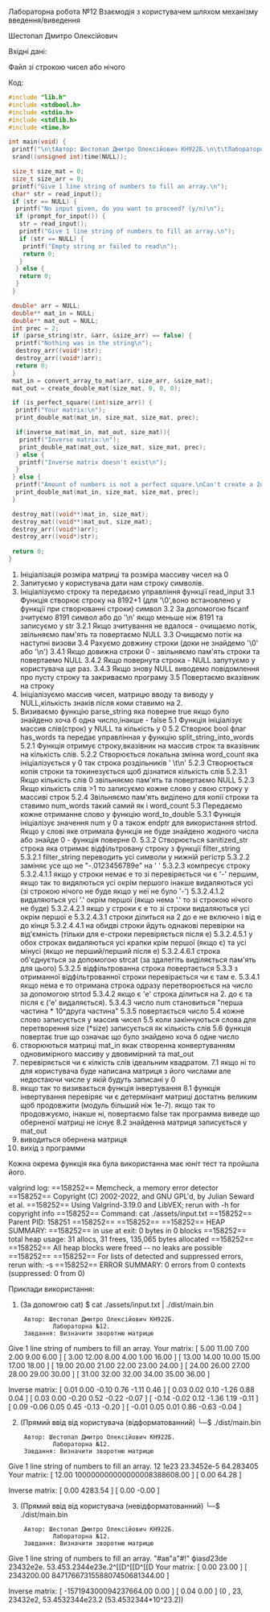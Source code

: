 Лабораторна робота №12 Взаємодія з користувачем шляхом механізму введення/виведення

Шестопал Дмитро Олексійович

Вхідні дані:

Файл зі строкою чисел або нічого

Код:
```c
#include "lib.h"
#include <stdbool.h>
#include <stdio.h>
#include <stdlib.h>
#include <time.h>

int main(void) {
 printf("\n\tАвтор: Шестопал Дмитро Олексійович КН922Б.\n\t\tЛабораторна №12.\n\tЗавдання: Визначити зворотню матрицю\n");
 srand((unsigned int)time(NULL));

 size_t size_mat = 0;
 size_t size_arr = 0;
 printf("Give 1 line string of numbers to fill an array.\n");
 char* str = read_input();
 if (str == NULL) {
  printf("No input given, do you want to proceed? (y/n)\n");
  if (prompt_for_input()) {
   str = read_input();
   printf("Give 1 line string of numbers to fill an array.\n");
   if (str == NULL) {
    printf("Empty string or failed to read\n");
    return 0;
   }
  } else {
   return 0;
  }
 }

 double* arr = NULL;
 double** mat_in = NULL;
 double** mat_out = NULL;
 int prec = 2;
 if (parse_string(str, &arr, &size_arr) == false) {
  printf("Nothing was in the string\n");
  destroy_arr((void*)str);
  destroy_arr((void*)arr);
  return 0;
 }
 mat_in = convert_array_to_mat(arr, size_arr, &size_mat);
 mat_out = create_double_mat(size_mat, 0, 0, 0);

 if (is_perfect_square((int)size_arr)) {
  printf("Your matrix:\n");
  print_double_mat(mat_in, size_mat, size_mat, prec);

  if(inverse_mat(mat_in, mat_out, size_mat)){
   printf("Inverse matrix:\n");
   print_double_mat(mat_out, size_mat, size_mat, prec);
  } else {
   printf("Inverse matrix doesn't exist\n");
  }
 } else {
  printf("Amount of numbers is not a perfect square.\nCan't create a 2d matrix.\nHere what closest one looks like:\n");
  print_double_mat(mat_in, size_mat, size_mat, prec);
 }

 destroy_mat((void**)mat_in, size_mat);
 destroy_mat((void**)mat_out, size_mat);
 destroy_arr((void*)arr);
 destroy_arr((void*)str);
 
 return 0;
}
```

1. Ініціалізація розміра матриці та розміра массиву чисел на 0
2. Запитуємо у користувача дати нам строку символів.
3. Ініціалізуємо строку та передаємо управління функції read_input
3.1 Функція створює строку на 8192+1 (для '\0',воно встановлено у функції при створюванні строки) символ 
3.2 За допомогою fscanf зчитуємо 8191 символ або до '\n' якщо меньше ніж 8191 та записуємо у str
3.2.1 Якщо зчитування не вдалося - очищаємо потік, звільняємо пам'ять та повертаємо NULL
3.3 Очищаємо потік на наступні визови
3.4 Рахуємо довжину строки (доки не знайдемо '\0' або '\n')
3.4.1 Якщо довижна строки 0 - звільняємо пам'ять строки та повертаемо NULL
3.4.2 Якщо повернута строка - NULL запутуємо у користувача ще раз.
3.4.3 Якщо знову NULL виводемо повідомлення про пусту строку та закриваємо програму
3.5 Повертаємо вказівник на строку
4. Ініціалізуємо массив чисел, матрицю вводу та виводу у NULL,кількість знаків після коми ставимо на 2.
5. Визиваємо функцію parse_string яка поверне true якщо було знайдено хоча б одна число,інакше - false
5.1 Функція ініціалізує массив слів(строк) у NULL та кількість у 0
5.2 Створює bool флаг has_words та передає управлінная у функцію split_string_into_words
5.2.1 Функція отримує строку,вказівник на массив строк та вказівник на кількість слів.
5.2.2 Створюється локальна змінна word_count яка ініціалізується у 0 так строка роздільників ' \t\n'
5.2.3 Створюється копія строки та токинезується щоб дізнатися кількість слів
5.2.3.1 Якщо кількість слів 0 звільняємо пам'ять та повертаємо NULL
5.2.3 Якщо кількість слів >1 то записуємо кожне слово у свою строку у массиві строк
5.2.4 Звільняємо пам'ять виділено для копії строки та ставимо num_words такий самий як і word_count 
5.3 Передаємо кожне отриманне слово у функцію word_to_double
5.3.1 Функція ініціалізує значення num у 0 а також endptr для використання strtod. Якщо у слові яке отримала функція не буде знайдено жодного числа або знайде 0 - функція поверне 0.
5.3.2 Створюється sanitized_str строка яка отримає відфільтровану строку з функції filter_string
5.3.2.1 filter_string переводить усі символи у нижній регістр
5.3.2.2 заміняє усе що не "-.0123456789e" на ' '
5.3.2.3 компресує строку
5.3.2.4.1.1 якщо у строки немає e то зі перевіряється чи є '-' першим, якщо так то видялються усі окрім першого інакше видаляються усі (зі строкою нічого не буде якщо у неї не було '-')
5.3.2.4.1.2 видаляються усі '.' окрім першої (якщо нема '.' то зі строкою нічого не буде)
5.3.2.4.2.1 якщо у строки є e то зі строки видаляються усі окрім першої e
5.3.2.4.3.1 строки ділиться на 2 до e не включно і від e до кінця
5.3.2.4.4.1 на обидві строки йдуть однакові перевірки на від'ємність (тільки для e-строки перевіряється після е)
5.3.2.4.5.1 у обох строках видаляються усі крапки крім першої (якщо є) та усі мінусі (якщо не перший/перший після е)
5.3.2.4.6.1 строка об'єднується за допомогою strcat (за здалегіть виділяється пам'ять для цього)
5.3.2.5 відфільтрованна строка повертається
5.3.3 з отриманної відфільтрованної строки перевірається чи є там е.
5.3.4.1 якщо нема е то отримана строка одразу перетворюється на число за допомогою strtod
5.3.4.2 якщо є 'е' строка ділиться на 2. до є та після є ('е' видаляється).
5.3.4.3 число num становиться "перша частина * 10^друга частина"
5.3.5 повертається число
5.4 кожне слово записується у массив чисел
5.5 коли закінчуються слова для перетворення size (*size) записується як кількість слів
5.6 функція повертає true що означає що було знайдено хоча б одне число
6. створюються матриці mat_in якак створенна конвертуванням одновимірного массиву у двовимірний та mat_out
7. перевіряється чи є кілкість слів ідеальним квадратом.
7.1 якщо ні то для користувача буде написана матриця з його числами але недостаючи числе у якій будуть записані у 0
8. якщо так то визивається функція інвертування
8.1 функція інвертування перевіряє чи є детермінант матриці достатнь великим щоб продовжити (модуль більший ніж 1e-7). якщо так то продовжуємо, інакше ні, повертаємо false так программа виведе що оберненої матриці не існує
8.2 знайденна матриця записується у mat_out
9. виводиться обернена матриця
10. вихід з программи

Кожна окрема функція яка була використанна має юніт тест та пройшла його.

valgrind log:
==158252== Memcheck, a memory error detector
==158252== Copyright (C) 2002-2022, and GNU GPL'd, by Julian Seward et al.
==158252== Using Valgrind-3.19.0 and LibVEX; rerun with -h for copyright info
==158252== Command: cat ./assets/input.txt
==158252== Parent PID: 158251
==158252== 
==158252== 
==158252== HEAP SUMMARY:
==158252==     in use at exit: 0 bytes in 0 blocks
==158252==   total heap usage: 31 allocs, 31 frees, 135,065 bytes allocated
==158252== 
==158252== All heap blocks were freed -- no leaks are possible
==158252== 
==158252== For lists of detected and suppressed errors, rerun with: -s
==158252== ERROR SUMMARY: 0 errors from 0 contexts (suppressed: 0 from 0)

Приклади використання:
1. (За допомгою cat)
$ cat ./assets/input.txt | ./dist/main.bin

        Автор: Шестопал Дмитро Олексійович КН922Б.
                Лабораторна №12.
        Завдання: Визначити зворотню матрицю
Give 1 line string of numbers to fill an array.
Your matrix:
[        5.00   11.00    7.00    2.00    9.00    6.00   ]
[        3.00   12.00    8.00    4.00    1.00   16.00   ]
[       13.00   14.00   10.00   15.00   17.00   18.00   ]
[       19.00   20.00   21.00   22.00   23.00   24.00   ]
[       24.00   26.00   27.00   28.00   29.00   30.00   ]
[       31.00   32.00   32.00   34.00   35.00   36.00   ]

Inverse matrix:
[        0.01    0.00   -0.10    0.76   -1.11    0.46   ]
[        0.03    0.02    0.10   -1.26    0.88    0.04   ]
[        0.03    0.00   -0.20    0.52   -0.22   -0.07   ]
[       -0.14   -0.02    0.12   -1.36    1.19   -0.11   ]
[        0.09   -0.06    0.05    0.45   -0.13   -0.20   ]
[       -0.01    0.05    0.01    0.86   -0.63   -0.04   ]

2. (Прямий ввід від користувача (відформатованний)
└─$ ./dist/main.bin

        Автор: Шестопал Дмитро Олексійович КН922Б.
                Лабораторна №12.
        Завдання: Визначити зворотню матрицю
Give 1 line string of numbers to fill an array.
12 1e23 23.3452e-5 64.283405
Your matrix:
[       12.00   100000000000000008388608.00     ]
[        0.00                         64.28     ]

Inverse matrix:
[       0.00    4283.54 ]
[       0.00      -0.00 ]

3. (Прямий ввід від користувача (невідформатованний)
└─$ ./dist/main.bin                                   

        Автор: Шестопал Дмитро Олексійович КН922Б.
                Лабораторна №12.
        Завдання: Визначити зворотню матрицю
Give 1 line string of numbers to fill an array.
"#ав"а"#!"      фіasd23de 23432e2e. 53.453.2344e23e.2^[[D^[[D^[[D
Your matrix:
[             0.00                             23.00    ]
[       2343200.00      8471766731558807450681344.00    ]

Inverse matrix:
[       -157194300094237664.00  0.00    ]
[                         0.04  0.00    ]
(0 , 23, 23432e2, 53.4532344e23.2 (53.4532344*10^23.2))
